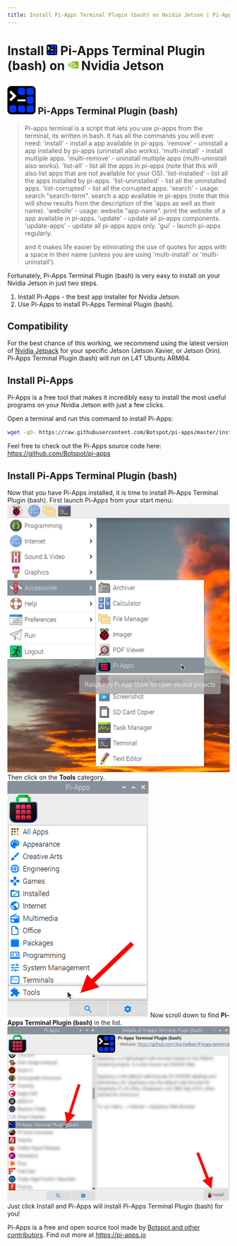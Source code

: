 ```yaml
---
title: Install Pi-Apps Terminal Plugin (bash) on Nvidia Jetson | Pi-Apps
---
```

<div class="simple-install-content content">

# Install <img src="/img/app-icons/Pi-Apps Terminal Plugin (bash)/icon-64.png" height=24> Pi-Apps Terminal Plugin (bash) on <img src=/img/other-icons/nvidia-icon.svg height=24> Nvidia Jetson

## <img src="/img/app-icons/Pi-Apps Terminal Plugin (bash)/icon-64.png"> Pi-Apps Terminal Plugin (bash)
> Pi-apps terminal is a script that lets you use pi-apps from the terminal, its written in bash.
> It has all the commands you will ever need:
> 'install' - install a app available in pi-apps.
> 'remove' - uninstall a app installed by pi-apps (uninstall also works).
> 'multi-install' - install multiple apps.
> 'multi-remove' - uninstall multiple apps (multi-uninstall also works).
> 'list-all' - list all the apps in pi-apps (note that this will also list apps that are not available for your OS).
> 'list-installed' - list all the apps installed by pi-apps.
> 'list-uninstalled' - list all the uninstalled apps.
> 'list-corrupted' - list all the corrupted apps.
> 'search' - usage: search "search-term". search a app available in pi-apps (note that this will show results from the description of the 'apps as well as their name).
> 'website' - usage: website "app-name". print the website of a app available in pi-apps.
> 'update' - update all pi-apps components.
> 'update-apps' - update all pi-apps apps only.
> 'gui' - launch pi-apps regularly.
> 
> and it makes life easier by eliminating the use of quotes for apps with a space in their name (unless you are using 'multi-install' or 'multi-uninstall').

Fortunately, Pi-Apps Terminal Plugin (bash) is very easy to install on your Nvidia Jetson in just two steps.
1. Install Pi-Apps - the best app installer for Nvidia Jetson.
2. Use Pi-Apps to install Pi-Apps Terminal Plugin (bash).
</div>
<div class="simple-install-content content">

## Compatibility
For the best chance of this working, we recommend using the latest version of [Nvidia Jetpack](https://developer.nvidia.com/embedded/jetpack-archive) for your specific Jetson (Jetson Xavier, or Jetson Orin).
Pi-Apps Terminal Plugin (bash) will run on L4T Ubuntu ARM64.
</div>
<div class="simple-install-content content">

## Install Pi-Apps

Pi-Apps is a free tool that makes it incredibly easy to install the most useful programs on your Nvidia Jetson with just a few clicks.

Open a terminal and run this command to install Pi-Apps:
```bash
wget -qO- https://raw.githubusercontent.com/Botspot/pi-apps/master/install | bash
```
Feel free to check out the Pi-Apps source code here: https://github.com/Botspot/pi-apps
</div>
<div class="simple-install-content content">

## Install Pi-Apps Terminal Plugin (bash)

Now that you have Pi-Apps installed, it is time to install Pi-Apps Terminal Plugin (bash).
First launch Pi-Apps from your start menu:
<img src="/img/start-menu.png">
Then click on the <b>Tools</b> category.
<img src="/img/category-selections/Tools.png">
Now scroll down to find <b>Pi-Apps Terminal Plugin (bash)</b> in the list.
<img src="/img/app-icons/Pi-Apps Terminal Plugin (bash)/app-selection.png">
Just click Install and Pi-Apps will install Pi-Apps Terminal Plugin (bash) for you!
</div>
<div class="simple-install-content content">

Pi-Apps is a free and open source tool made by [Botspot and other contributors](/about/#contributors). Find out more at https://pi-apps.io
</div>
